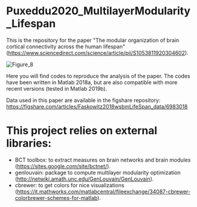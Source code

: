 # Puxeddu2020_MultilayerModularity_Lifespan

This is the repository for the paper "The modular organization of brain cortical connectivity across the human lifespan" (https://www.sciencedirect.com/science/article/pii/S1053811920304602).



![Figure_8](https://user-images.githubusercontent.com/51446374/83868422-21c1c200-a72b-11ea-934e-8c66371963c9.png)

 

Here you will find codes to reproduce the analysis of the paper. The codes have been written in Matlab 2018a, but are also compatible with more recent versions (tested in Matlab 2019b).

Data used in this paper are available in the figshare repository:
  https://figshare.com/articles/Faskowitz2018wsbmLifeSpan_data/6983018

# This project relies on external libraries:
- BCT toolbox: to extract measures on brain networks and brain modules (https://sites.google.com/site/bctnet/).
- genlouvain: package to compute multilayer modularity optimization (http://netwiki.amath.unc.edu/GenLouvain/GenLouvain).
- cbrewer: to get colors for nice visualizations (https://it.mathworks.com/matlabcentral/fileexchange/34087-cbrewer-colorbrewer-schemes-for-matlab).
 
